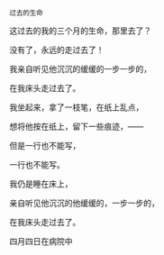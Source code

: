     过去的生命 

   这过去的我的三个月的生命，那里去了？

   没有了，永远的走过去了！

   我亲自听见他沉沉的缓缓的一步一步的，

   在我床头走过去了。

   我坐起来，拿了一枝笔，在纸上乱点，

   想将他按在纸上，留下一些痕迹，——

   但是一行也不能写，

   一行也不能写。

   我仍是睡在床上，

   亲自听见他沉沉的他缓缓的，一步一步的，

   在我床头走过去了。

   四月四日在病院中

